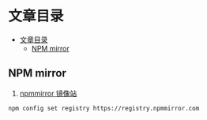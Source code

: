 # 文章目录

- [文章目录](#文章目录)
  - [NPM mirror](#npm-mirror)

## NPM mirror

1. [npmmirror 镜像站](https://npmmirror.com/)

```shell
npm config set registry https://registry.npmmirror.com
```
